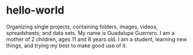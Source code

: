 # hello-world
Organizing single projects, containing folders, images, videos, spreadsheets, and data sets.
My name is Guadalupe Guerrero. 
I am a mother of 2 children, ages 11 and 8 years old. 
I am a student, learning new things, and trying my best to make good use of it. 
